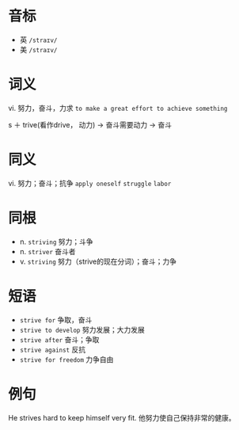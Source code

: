 # 音标

- 英 `/straɪv/`
- 美 `/straɪv/`

# 词义

vi. 努力，奋斗，力求
`to make a great effort to achieve something`



s ＋ trive(看作drive， 动力) → 奋斗需要动力 → 奋斗

# 同义

vi. 努力；奋斗；抗争
`apply oneself` `struggle` `labor`

# 同根

- n. `striving` 努力；斗争
- n. `striver` 奋斗者
- v. `striving` 努力（strive的现在分词）；奋斗；力争

# 短语

- `strive for` 争取，奋斗
- `strive to develop` 努力发展；大力发展
- `strive after` 奋斗；争取
- `strive against` 反抗
- `strive for freedom` 力争自由

# 例句

He strives hard to keep himself very fit.
他努力使自己保持非常的健康。


